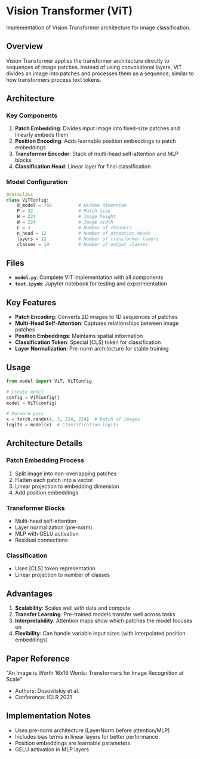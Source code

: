 # Vision Transformer (ViT)

Implementation of Vision Transformer architecture for image classification.

## Overview

Vision Transformer applies the transformer architecture directly to sequences of image patches. Instead of using convolutional layers, ViT divides an image into patches and processes them as a sequence, similar to how transformers process text tokens.

## Architecture

### Key Components

1. **Patch Embedding**: Divides input image into fixed-size patches and linearly embeds them
2. **Position Encoding**: Adds learnable position embeddings to patch embeddings
3. **Transformer Encoder**: Stack of multi-head self-attention and MLP blocks
4. **Classification Head**: Linear layer for final classification

### Model Configuration

```python
@dataclass
class ViTConfig:
    d_model = 768          # Hidden dimension
    P = 32                 # Patch size
    H = 224                # Image height
    W = 224                # Image width
    C = 3                  # Number of channels
    n_head = 12            # Number of attention heads
    layers = 12            # Number of transformer layers
    classes = 10           # Number of output classes
```

## Files

- **`model.py`**: Complete ViT implementation with all components
- **`test.ipynb`**: Jupyter notebook for testing and experimentation

## Key Features

- **Patch Encoding**: Converts 2D images to 1D sequences of patches
- **Multi-Head Self-Attention**: Captures relationships between image patches
- **Position Embeddings**: Maintains spatial information
- **Classification Token**: Special [CLS] token for classification
- **Layer Normalization**: Pre-norm architecture for stable training

## Usage

```python
from model import ViT, ViTConfig

# Create model
config = ViTConfig()
model = ViT(config)

# Forward pass
x = torch.randn(4, 3, 224, 224)  # Batch of images
logits = model(x)  # Classification logits
```

## Architecture Details

### Patch Embedding Process
1. Split image into non-overlapping patches
2. Flatten each patch into a vector
3. Linear projection to embedding dimension
4. Add position embeddings

### Transformer Blocks
- Multi-head self-attention
- Layer normalization (pre-norm)
- MLP with GELU activation
- Residual connections

### Classification
- Uses [CLS] token representation
- Linear projection to number of classes

## Advantages

1. **Scalability**: Scales well with data and compute
2. **Transfer Learning**: Pre-trained models transfer well across tasks
3. **Interpretability**: Attention maps show which patches the model focuses on
4. **Flexibility**: Can handle variable input sizes (with interpolated position embeddings)

## Paper Reference

"An Image is Worth 16x16 Words: Transformers for Image Recognition at Scale"
- Authors: Dosovitskiy et al.
- Conference: ICLR 2021

## Implementation Notes

- Uses pre-norm architecture (LayerNorm before attention/MLP)
- Includes bias terms in linear layers for better performance
- Position embeddings are learnable parameters
- GELU activation in MLP layers
